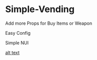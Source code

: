 # Simple-Vending
Add more Props for Buy Items or Weapon

Easy Config

Simple NUI

[alt text](https://cdn.discordapp.com/attachments/1221559820507680794/1381329065876918493/2025-06-07_18_38_29-FiveM_by_Cfx.re_-_Metropolia_City_DEV.png?ex=68471e71&is=6845ccf1&hm=d6881ca68733c8fae3a20bf29f689cd4e1ed27d82fb260aa89cbdb7407868c20&)
